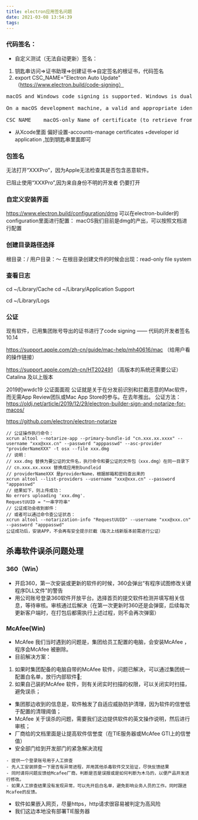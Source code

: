 ```yaml
---
title: electron应用签名问题
date: 2021-03-08 13:54:39
tags:
---
```

### 代码签名：
- 自定义测试（无法自动更新）签名：
1. 钥匙串访问=>证书助理=>创建证书=>自定签名的根证书，代码签名
2. export CSC_NAME="Electron Auto Update"
（https://www.electron.build/code-signing）
<pre>
macOS and Windows code signing is supported. Windows is dual code-signed (SHA1 & SHA256 hashing algorithms).

On a macOS development machine, a valid and appropriate identity from your keychain will be automatically used.

CSC_NAME	macOS-only Name of certificate (to retrieve from login.keychain). Useful on a development machine (not on CI) if you have several identities (otherwise don’t specify it).
</pre>

- 从Xcode里面 偏好设置-accounts-manage certificates +developer id application ,加到钥匙串里面即可

### 包签名
无法打开“XXXPro”，因为Apple无法检查其是否包含恶意软件。

已阻止使用“XXXPro”,因为来自身份不明的开发者 仍要打开 


### 自定义安装界面
https://www.electron.build/configuration/dmg
可以在electron-builder的configuration里面进行配置：
macOS我们目前是dmg的产出，可以按照文档进行配置

### 创建目录路径选择
根目录：/
用户目录：～
在根目录创建文件的时候会出现：read-only file system



### 查看日志
cd ~/Library/Cache
cd ~/Library/Application Support

cd ~/Library/Logs

### 公证
现有软件，已用集团账号导出的证书进行了code signing —— 代码的开发者签名10.14

https://support.apple.com/zh-cn/guide/mac-help/mh40616/mac 
（给用户看的操作链接）

https://support.apple.com/zh-cn/HT202491
（高版本的系统还需要公证） Catalina 及以上版本

2019的wwdc19 公证面面观
公证就是关于在分发前识别和拦截恶意的Mac软件，而无需App Review团队或Mac App Store的参与。在去年推出。
公证方法：
https://oldj.net/article/2019/12/29/electron-builder-sign-and-notarize-for-macos/

https://github.com/electron/electron-notarize

```
// 公证操作执行命令：
xcrun altool --notarize-app --primary-bundle-id "cn.xxx.xx.xxxx" --username "xxx@xxx.cn" --password "apppasswd" --asc-provider "providerNameXXX" -t osx --file xxx.dmg
// 说明：
// xxx.dmg 替换为要公证的文件名，执行命令和要公证的文件包（xxx.dmg）在同一目录下
// cn.xxx.xx.xxxx 替换成应用到bundleid
// providerNameXXX 是providerName，根据邮箱和密码查出来的
xcrun altool --list-providers --username "xxx@xxx.cn" --password "apppasswd"
// 结果如下，则上传成功：
No errors uploading 'xxx.dmg'.
RequestUUID = "一串字符串"
// 公证成功会收到邮件：
// 或者可以通过命令查公证状态：
xcrun altool --notarization-info "RequestUUID" --username "xxx@xxx.cn" --password "apppasswd"
公证成功后，安装APP，不会再有安全提示拦截（每次上线新版本前需进行公证）

```

## 杀毒软件误杀问题处理

### 360（Win）

- 开启360，第一次安装或更新的软件的时候，360会弹出“有程序试图修改关键程序DLL文件”的警告
- 用公司账号登录360软件开放平台。选择首页的提交软件检测并填写相关信息，等待审核。审核通过后解决（在第一次更新时360还是会弹窗，后续每次更新客户端时，在打包后都需执行上述过程，则不会再次弹窗）


### McAfee(Win)
- McAfee 我们当时遇到的问题是，集团给员工配置的电脑，会安装McAfee ，程序会McAfee 被删除。
- 目前解决方案：
1. 如果时集团配备的电脑自带的McAfee 软件，问题已解决，可以通过集团统一配置白名单，放行内部软件;
2. 如果自己装的McAfee 软件，则有关闭实时扫描的权限，可以关闭实时扫描，避免误杀；
- 集团那边收到的信息是，软件触发了自适应威胁防护清理，因为软件的信誉低于配置的清理阈值；
- McAfee 关于误杀的问题，需要我们这边提供软件的英文操作说明，然后进行审核；
- 厂商给的文档里面是让提高软件信誉度（在TIE服务器或McAfee GTI上的信誉值）
- 安全部门给到开发部门的紧急解决流程
```
- 提供一个登录账号用于人工排查
- 先人工安装排查一下是否有异常进程，并用其他杀毒软件交叉验证，尽快反馈结果
- 同时请将问题反馈给Mcafee厂商，判断是否是误报或是如何判断为木马的，以便产品开发进行修改。
- 如果人工排查结果没有发现异常，可以先开启白名单，避免影响业务人员的工作。同时跟进Mcafee的反馈。
```
- 软件如果嵌入网页，尽量https，http请求很容易被判定为高风险
- 我们这边本地没有部署TIE服务器
